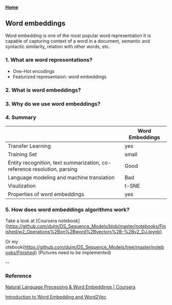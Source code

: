 
####  [Home](https://dujm.github.io/)

## Word embeddings
Word embedding is one of the most popular word representation It is capable of capturing context of a word in a document, semantic and syntactic similarity, relation with other words, etc.

### 1. What are word representations?
  * One-Hot encodings
  * Featurized representaion: word embeddings

### 2. What is word embeddings?  

### 3. Why do we use word embeddings?


### 4. Summary
|   | Word Embeddings   |  
|---|---|
| Transfer Learning |  yes    |
| Training Set |  small  |  
|Entity recognition, text summarization, co-reference resolution, parsing   |Good  |   
| Language modeling and machine translation    | Bad |   
| Visulization   | t-SNE|    
| Properties of word embeddings  |  yes  |  

### 5. How does word embeddings algorithms work?
Take a look at [Coursera notebook]{https://github.com/dujm/DS_Sequence_Models/blob/master/notebooks/Finished/w2_Operations%2Bon%2Bword%2Bvectors%2B-%2Bv2_DJ.ipynb}

Or my otebook{https://github.com/dujm/DS_Sequence_Models/tree/master/notebooks/Finished}
(Pictures need to be implemented)




--

### Reference
[Natural Language Processing & Word Embeddings | Coursera](https://www.coursera.org/learn/nlp-sequence-models/home/week/2)

[Introduction to Word Embedding and Word2Vec](https://towardsdatascience.com/introduction-to-word-embedding-and-word2vec-652d0c2060fa)
